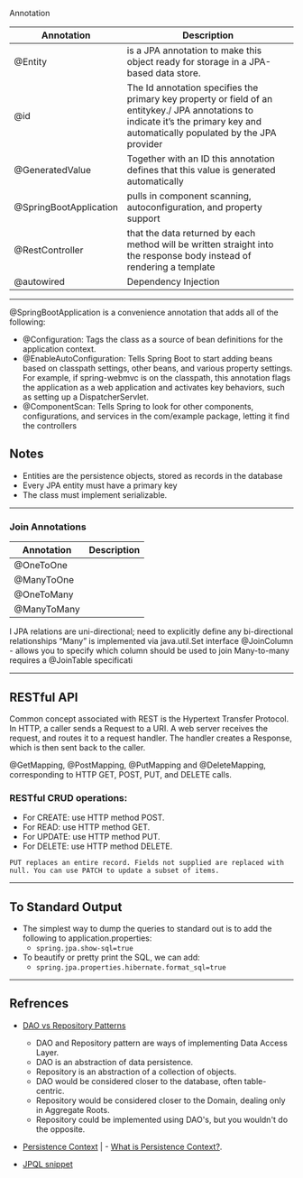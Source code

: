 Annotation

| Annotation       | Description |
| ----------- | ----------- |
| @Entity    | is a JPA annotation to make this object ready for storage in a JPA-based data store.       |
| @id      |  The Id annotation specifies the primary key property or field of an entitykey./  JPA annotations to indicate it’s the primary key and automatically populated by the JPA provider |
| @GeneratedValue | Together with an ID this annotation defines that this value is generated automatically|
|@SpringBootApplication|pulls in component scanning, autoconfiguration, and property support|
|@RestController|that the data returned by each method will be written straight into the response body instead of rendering a template|
|@autowired| Dependency Injection|
---

@SpringBootApplication is a convenience annotation that adds all of the following:

- @Configuration: Tags the class as a source of bean definitions for the  application context.
- @EnableAutoConfiguration: Tells Spring Boot to start adding beans based on classpath settings,  other beans, and various property settings. For example, if spring-webmvc is on the classpath, this annotation flags the application as a web application and activates key behaviors, such as setting up a DispatcherServlet.
- @ComponentScan: Tells Spring to look for other components, configurations, and services in the com/example package, letting it find the controllers

## Notes
<ul>
<li> Entities are the persistence objects, stored as records in the database</li>
<li> Every JPA entity must have a primary key</li>
<li>The class must implement serializable.</li>
</ul>

---
### Join Annotations
 
| Annotation       | Description |
| ----------- | ----------- |
| @OneToOne   |             |
| @ManyToOne  |             |
| @OneToMany  |             |
| @ManyToMany |             |

I JPA relations are uni-directional; need to explicitly define any
bi-directional relationships
 “Many” is implemented via java.util.Set interface
 @JoinColumn - allows you to specify which column should be used to
join
 Many-to-many requires a @JoinTable specificati

 ---
## RESTful API 
<p> Common concept associated with REST is the Hypertext Transfer Protocol. In HTTP, a caller sends a Request to a URI. A web server receives the request, and routes it to a request handler. The handler creates a Response, which is then sent back to the caller.</p>


<p> @GetMapping, @PostMapping, @PutMapping and @DeleteMapping, corresponding to HTTP GET, POST, PUT, and DELETE calls.</p>

### RESTful CRUD operations:

- For CREATE: use HTTP method POST.
- For READ: use HTTP method GET.
- For UPDATE: use HTTP method PUT.
- For DELETE: use HTTP method DELETE.

`PUT replaces an entire record. Fields not supplied are replaced with null. You can use PATCH to update a subset of items.`


 ---
 ## To Standard Output
- The simplest way to dump the queries to standard out is to add the following to application.properties:
     - `spring.jpa.show-sql=true`
- To beautify or pretty print the SQL, we can add:
    - `spring.jpa.properties.hibernate.format_sql=true`

---
## Refrences
* [DAO vs Repository Patterns](https://www.baeldung.com/java-dao-vs-repository)
    - DAO and Repository pattern are ways of implementing Data Access Layer.
    - DAO is an abstraction of data persistence.
    - Repository is an abstraction of a collection of objects.
    - DAO would be considered closer to the database, often table-centric.
    - Repository would be considered closer to the Domain, dealing only in Aggregate Roots.
   - Repository could be implemented using DAO's, but you wouldn't do the opposite.

* [Persistence Context](https://www.youtube.com/watch?v=EkVsf46ze8o)  |  -    [What is Persistence Context?](https://stackoverflow.com/questions/19930152/what-is-persistence-context).

* [JPQL snippet](https://docs.spring.io/spring-data/jpa/docs/1.5.0.RELEASE/reference/html/jpa.repositories.html) 